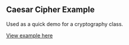 ## Caesar Cipher Example

Used as a quick demo for a cryptography class.

[View example here](http://hebr3.github.io/caesar-cipher-example)
